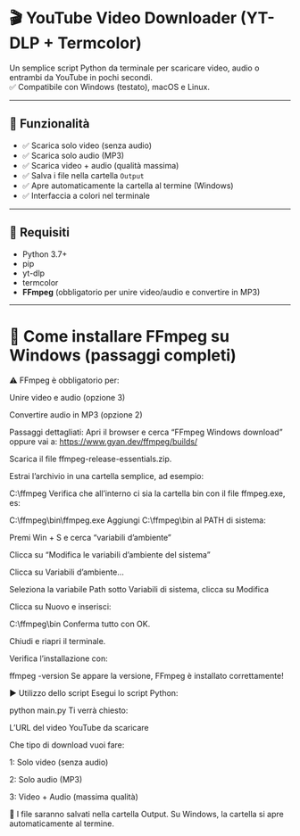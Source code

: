# 🎬 YouTube Video Downloader (YT-DLP + Termcolor)

Un semplice script Python da terminale per scaricare video, audio o entrambi da YouTube in pochi secondi.  
✅ Compatibile con Windows (testato), macOS e Linux.

---

## 🚀 Funzionalità

- ✅ Scarica solo video (senza audio)  
- ✅ Scarica solo audio (MP3)  
- ✅ Scarica video + audio (qualità massima)  
- ✅ Salva i file nella cartella `Output`  
- ✅ Apre automaticamente la cartella al termine (Windows)  
- ✅ Interfaccia a colori nel terminale  

---

## 🧰 Requisiti

- Python 3.7+  
- pip  
- yt-dlp  
- termcolor  
- **FFmpeg** (obbligatorio per unire video/audio e convertire in MP3)  

----------------------------------------------------------------------------------------------------------------------------------------------------------------------------

# 🧱 Come installare FFmpeg su Windows (passaggi completi)
⚠️ FFmpeg è obbligatorio per:

Unire video e audio (opzione 3)

Convertire audio in MP3 (opzione 2)

Passaggi dettagliati:
Apri il browser e cerca “FFmpeg Windows download” oppure vai a:
https://www.gyan.dev/ffmpeg/builds/

Scarica il file ffmpeg-release-essentials.zip.

Estrai l’archivio in una cartella semplice, ad esempio:

C:\ffmpeg
Verifica che all’interno ci sia la cartella bin con il file ffmpeg.exe, es:

C:\ffmpeg\bin\ffmpeg.exe
Aggiungi C:\ffmpeg\bin al PATH di sistema:

Premi Win + S e cerca “variabili d’ambiente”

Clicca su “Modifica le variabili d’ambiente del sistema”

Clicca su Variabili d’ambiente...

Seleziona la variabile Path sotto Variabili di sistema, clicca su Modifica

Clicca su Nuovo e inserisci:

C:\ffmpeg\bin
Conferma tutto con OK.

Chiudi e riapri il terminale.

Verifica l’installazione con:

ffmpeg -version
Se appare la versione, FFmpeg è installato correttamente!

▶️ Utilizzo dello script
Esegui lo script Python:

python main.py
Ti verrà chiesto:

L’URL del video YouTube da scaricare

Che tipo di download vuoi fare:

1: Solo video (senza audio)

2: Solo audio (MP3)

3: Video + Audio (massima qualità)

📁 I file saranno salvati nella cartella Output. Su Windows, la cartella si apre automaticamente al termine.
